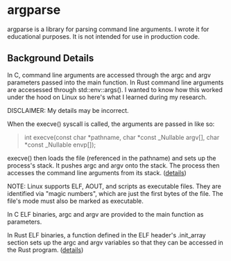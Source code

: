 # argparse

argparse is a library for parsing command line arguments. I wrote it for
educational purposes. It is not intended for use in production code.

## Background Details

In C, command line arguments are accessed through the argc and argv parameters
passed into the main function. In Rust command line arguments are accesessed
through std::env::args(). I wanted to know how this worked under the hood on
Linux so here's what I learned during my research. 

DISCLAIMER: My details may be incorrect.

When the execve() syscall is called, the arguments are passed in like so:
> int execve(const char *pathname, char *const _Nullable argv[],
>                  char *const _Nullable envp[]);

execve() then loads the file (referenced in the pathname) and sets up the
process's stack. It pushes argc and argv onto the stack. The process then
accesses the command line arguments from its stack.
([details](https://elixir.bootlin.com/linux/v3.18/source/fs/binfmt_elf.c#L294))

NOTE: Linux supports ELF, AOUT, and scripts as executable files. They are
identified via "magic numbers", which are just the first bytes of the file.
The file's mode must also be marked as executable. 

In C ELF binaries, argc and argv are provided to the main function as parameters.

In Rust ELF binaries, a function defined in the ELF header's .init_array section
sets up the argc and argv variables so that they can be accessed in the Rust
program.
([details](https://github.com/rust-lang/rust/blob/1.52.0/library/std/src/sys/unix/args.rs#L87))
